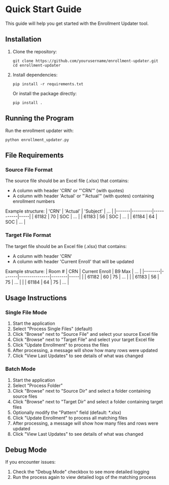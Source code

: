 # Quick Start Guide

This guide will help you get started with the Enrollment Updater tool.

## Installation

1. Clone the repository:
   ```
   git clone https://github.com/yourusername/enrollment-updater.git
   cd enrollment-updater
   ```

2. Install dependencies:
   ```
   pip install -r requirements.txt
   ```

   Or install the package directly:
   ```
   pip install .
   ```

## Running the Program

Run the enrollment updater with:
```
python enrollment_updater.py
```

## File Requirements

### Source File Format
The source file should be an Excel file (.xlsx) that contains:
- A column with header 'CRN' or "'CRN'" (with quotes)
- A column with header 'Actual' or "'Actual'" (with quotes) containing enrollment numbers

Example structure:
| 'CRN' | 'Actual' | 'Subject' | ... |
|-------|----------|-----------|-----|
| 61182 | 70       | SOC       | ... |
| 61183 | 56       | SOC       | ... |
| 61184 | 64       | SOC       | ... |

### Target File Format
The target file should be an Excel file (.xlsx) that contains:
- A column with header 'CRN' 
- A column with header 'Current Enroll' that will be updated

Example structure:
| Room # | CRN   | Current Enroll | B9 Max | ... |
|--------|-------|---------------|--------|-----|
|        | 61182 | 60            | 75     | ... |
|        | 61183 | 56            | 75     | ... |
|        | 61184 | 64            | 75     | ... |

## Usage Instructions

### Single File Mode

1. Start the application
2. Select "Process Single Files" (default)
3. Click "Browse" next to "Source File" and select your source Excel file
4. Click "Browse" next to "Target File" and select your target Excel file
5. Click "Update Enrollment" to process the files
6. After processing, a message will show how many rows were updated
7. Click "View Last Updates" to see details of what was changed

### Batch Mode

1. Start the application
2. Select "Process Folder"
3. Click "Browse" next to "Source Dir" and select a folder containing source files
4. Click "Browse" next to "Target Dir" and select a folder containing target files
5. Optionally modify the "Pattern" field (default: *.xlsx)
6. Click "Update Enrollment" to process all matching files
7. After processing, a message will show how many files and rows were updated
8. Click "View Last Updates" to see details of what was changed

## Debug Mode

If you encounter issues:
1. Check the "Debug Mode" checkbox to see more detailed logging
2. Run the process again to view detailed logs of the matching process
